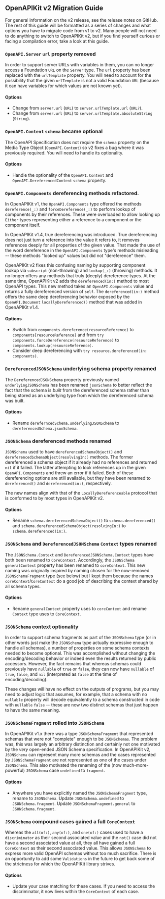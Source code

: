 ## OpenAPIKit v2 Migration Guide
For general information on the v2 release, see the release notes on GitHub. The rest of this guide will be formatted as a series of changes and what options you have to migrate code from v1 to v2. Many people will not need to do anything to switch to OpenAPIKit v2, but if you find yourself curious or facing a compilation error, take a look at this guide.

### `OpenAPI.Server` `url` property removed
In order to support server URLs with variables in them, you can no longer access a Foundation `URL` on the `Server` type. The `url` property has been replaced with the `urlTemplate` property. You will need to account for the possibility that the given `urlTemplate` is not a valid Foundation `URL` (because it can have variables for which values are not known yet).

#### Options
- Change from `server.url` (`URL`) to `server.urlTemplate.url` (`URL?`).
- Change from `server.url` (`URL`) to `server.urlTemplate.absoluteString` (`String`).

### `OpenAPI.Content` `schema` became optional
The OpenAPI Specification does not require the `schema` property on the Media Type Object (`OpenAPI.Content`) so v2 fixes a bug where it was previously required. You will need to handle its optionality.

#### Options
- Handle the optionality of the `OpenAPI.Content` and `OpenAPI.DereferencedContent` `schema` property.

### `OpenAPI.Components` dereferencing methods refactored.
In OpenAPIKit v1, the `OpenAPI.Components` type offered the methods `dereference(_:)` and `forceDereference(_:)` to perform lookup of components by their references. These were overloaded to allow looking up `Either` types representing either a reference to a component or the component itself.

In OpenAPIKit v1.4, true dereferencing was introduced. True dereferencing does not just turn a reference into the value it refers to, it removes references deeply for all properties of the given value. That made the use of the word dereference in the `OpenAPI.Components` type's methods misleading -- these methods "looked up" values but did not "dereference" them.

OpenAPIKit v2 fixes this confusing naming by supporting component lookup via `subscript` (non-throwing) and `lookup(_:)` (throwing) methods. It no longer offers any methods that truly (deeply) dereference types. At the same time, OpenAPIKit v2 adds the `dereferenced(in:)` method to most OpenAPI types. This new method takes an `OpenAPI.Components` value and returns a fully dereferenced version of `self`. The `dereferenced(in:)` method offers the same deep dereferencing behavior exposed by the `OpenAPI.Document` `locallyDereferenced()` method that was added in OpenAPIKit v1.4.

#### Options
- Switch from `components.dereference(resourceReference)` to `components[resourceReference]` and from `try components.forceDereference(resourceReference)` to `components.lookup(resourceReference)`.
- Consider deep dereferencing with `try resource.dereferenced(in: components)`.

### `DereferencedJSONSchema` underlying schema property renamed
The `DereferencedJSONSchema` property previously named `underlyingJSONSchema` has been renamed `jsonSchema` to better reflect the fact that the schema is _built_ from the dereferenced schema rather than being stored as an underlying type from which the dereferenced schema was built.

#### Options
- Rename `dereferncedSchema.underlyingJSONSchema` to `dereferencedSchema.jsonSchema`.

### `JSONSchema` dereferenced methods renamed
`JSONSchema` used to have `dereferencedSchemaObject()` and `dereferencedSchemaObject(resolvingIn:)` methods. The former dereferenced a schema object if it already had no references and returned `nil` if it failed. The latter attempting to look references up in the given `OpenAPI.Components` and threw an error if it failed. Both of these dereferencing options are still available, but they have been renamed to `dereferenced()` and `dereferenced(in:)`, respectively.

The new names align with that of the `LocallyDereferenceable` protocol that is conformed to by most types in OpenAPIKit v2.

#### Options
- Rename `schema.dereferencedSchemaObject()` to `schema.dereferenced()` and `schema.dereferencedSchemaObject(resolvingIn:)` to `schema.dereferenced(in:)`.

### `JSONSchema` and `DereferencedJSONSchema` `Context` types renamed
The `JSONSchema.Context` and `DereferencedJSONSchema.Context` types have both been renamed to `CoreContext`. Accordingly, the `JSONSchema` `generalContext` property has been renamed to `coreContext`. This new naming was originally inspired by naming chosen for the now-removed `JSONSchemaFragment` type (see below) but I kept them because the names `coreContext`/`CoreContext` do a good job of describing the context shared by all schema types.

#### Options
- Rename `generalContext` property uses to `coreContext` and rename `Context` type uses to `CoreContext`.

### `JSONSchema` context optionality
In order to support schema fragments as part of the `JSONSchema` type (or in other words just make the `JSONSchema` type actually expressive enough to handle all schemas), a number of properties on some schema contexts needed to become optional. This was accomplished without changing the encoding/decoding behavior or indeed even the results returned by public accessors. However, the fact remains that whereas schemas could previously have `nullable` of `true` or `false`, they can now have `nullable` of `true`, `false`, and `nil` (interpreted as `false` at the time of encoding/decoding). 

These changes will have no effect on the outputs of programs, but you may need to adjust logic that assumes, for example, that a schema with no `nullable` property will decode equivalently to a schema constructed in code with `nullable` `false` -- these are now two distinct schemas that just happen to have the same meaning.

### `JSONSchemaFragment` rolled into `JSONSchema`
In OpenAPIKit v1.x there was a type `JSONSchemaFragment` that represented schemas that were not "complete" enough to be `JSONSchemas`. The problem was, this was largely an arbitrary distinction and certainly not one motivated by the _very_ open-ended JSON Schema specification. In OpenAPIKit v2, `JSONSchema` can represent many more schemas and the cases represented by `JSONSchemaFragment` are not represented as one of the cases under `JSONSchema`. This also motivated the renaming of the (now much-more-powerful) `JSONSchema` case `undefined` to `fragment`.

#### Options
- Anywhere you have explicitly named the `JSONSchemaFragment` type, rename to `JSONSchema`. Update `JSONSchema.undefined` to `JSONSchema.fragment`. Update `JSONSchemaFragment.general` to `JSONSchema.fragment`.

### `JSONSchema` compound cases gained a full `CoreContext`
Whereas the `all(of:)`, `any(of:)`, and `one(of:)` cases used to have a `discriminator` as their second associated value and the `not()` case did not have a second associated value at all, they all have gained a full `CoreContext` as their second associated value. This allows `JSONSchema` to express more valid OpenAPI schemas without too much sacrifice. There is an opportunity to add some `Validations` in the future to get back some of the strictness for which the OpenAPIKit library strives.

#### Options
- Update your case matching for these cases. If you need to access the discriminator, it now lives within the `CoreContext` of each case.